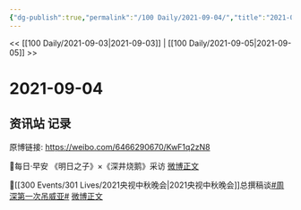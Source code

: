```yaml
---
{"dg-publish":true,"permalink":"/100 Daily/2021-09-04/","title":"2021-09-04","created":"2023-04-10T14:05:36.788+08:00","updated":"2023-04-10T14:06:19.540+08:00"}
---
```



<< [[100 Daily/2021-09-03\|2021-09-03]] | [[100 Daily/2021-09-05\|2021-09-05]] >>

# 2021-09-04

## 资讯站 记录

原博链接: https://weibo.com/6466290670/KwF1q2zN8

💫每日·早安
《明日之子》×《深井烧鹅》采访 [微博正文](https://weibo.com/detail/4677622913304389)

💫[[300 Events/301 Lives/2021央视中秋晚会\|2021央视中秋晚会]]总撰稿谈[#周深第一次吊威亚#](https://s.weibo.com/weibo?q=%23%E5%91%A8%E6%B7%B1%E7%AC%AC%E4%B8%80%E6%AC%A1%E5%90%8A%E5%A8%81%E4%BA%9A%23) [微博正文](https://weibo.com/detail/4677839646097672)
